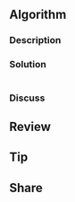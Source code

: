 ## Algorithm

### Description

### Solution

```java 

```

### Discuss

## Review


## Tip


## Share
